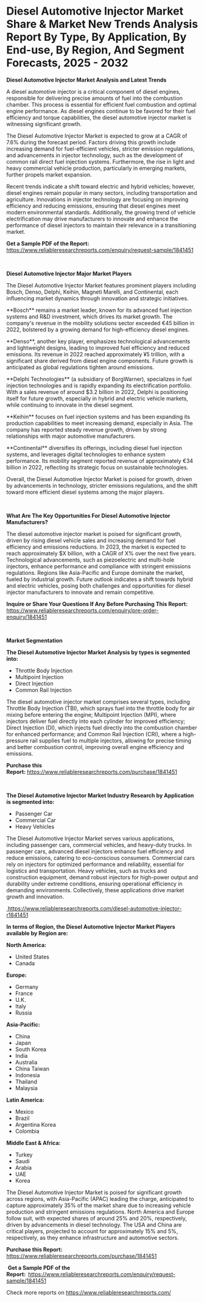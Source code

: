 <p><h1>Diesel Automotive Injector Market Share & Market New Trends Analysis Report By Type, By Application, By End-use, By Region, And Segment Forecasts, 2025 - 2032</h1></p><p><strong>Diesel Automotive Injector Market Analysis and Latest Trends</strong></p>
<p><p>A diesel automotive injector is a critical component of diesel engines, responsible for delivering precise amounts of fuel into the combustion chamber. This process is essential for efficient fuel combustion and optimal engine performance. As diesel engines continue to be favored for their fuel efficiency and torque capabilities, the diesel automotive injector market is witnessing significant growth.</p><p>The Diesel Automotive Injector Market is expected to grow at a CAGR of 7.6% during the forecast period. Factors driving this growth include increasing demand for fuel-efficient vehicles, stricter emission regulations, and advancements in injector technology, such as the development of common rail direct fuel injection systems. Furthermore, the rise in light and heavy commercial vehicle production, particularly in emerging markets, further propels market expansion.</p><p>Recent trends indicate a shift toward electric and hybrid vehicles; however, diesel engines remain popular in many sectors, including transportation and agriculture. Innovations in injector technology are focusing on improving efficiency and reducing emissions, ensuring that diesel engines meet modern environmental standards. Additionally, the growing trend of vehicle electrification may drive manufacturers to innovate and enhance the performance of diesel injectors to maintain their relevance in a transitioning market.</p></p>
<p><strong>Get a Sample PDF of the Report:&nbsp;</strong> <a href="https://www.reliableresearchreports.com/enquiry/request-sample/1841451?utm_campaign=2208&utm_medium=2&utm_source=Github&utm_content=ia&utm_term=31032025&utm_id=diesel-automotive-injector">https://www.reliableresearchreports.com/enquiry/request-sample/1841451</a></p>
<p>&nbsp;</p>
<p><strong>Diesel Automotive Injector Major Market Players</strong></p>
<p><p>The Diesel Automotive Injector Market features prominent players including Bosch, Denso, Delphi, Keihin, Magneti Marelli, and Continental, each influencing market dynamics through innovation and strategic initiatives.</p><p>**Bosch** remains a market leader, known for its advanced fuel injection systems and R&D investment, which drives its market growth. The company's revenue in the mobility solutions sector exceeded €45 billion in 2022, bolstered by a growing demand for high-efficiency diesel engines.</p><p>**Denso**, another key player, emphasizes technological advancements and lightweight designs, leading to improved fuel efficiency and reduced emissions. Its revenue in 2022 reached approximately ¥5 trillion, with a significant share derived from diesel engine components. Future growth is anticipated as global regulations tighten around emissions.</p><p>**Delphi Technologies** (a subsidiary of BorgWarner), specializes in fuel injection technologies and is rapidly expanding its electrification portfolio. With a sales revenue of around $3.2 billion in 2022, Delphi is positioning itself for future growth, especially in hybrid and electric vehicle markets, while continuing to innovate in the diesel segment.</p><p>**Keihin** focuses on fuel injection systems and has been expanding its production capabilities to meet increasing demand, especially in Asia. The company has reported steady revenue growth, driven by strong relationships with major automotive manufacturers.</p><p>**Continental** diversifies its offerings, including diesel fuel injection systems, and leverages digital technologies to enhance system performance. Its mobility segment reported revenue of approximately €34 billion in 2022, reflecting its strategic focus on sustainable technologies.</p><p>Overall, the Diesel Automotive Injector Market is poised for growth, driven by advancements in technology, stricter emissions regulations, and the shift toward more efficient diesel systems among the major players.</p></p>
<p>&nbsp;</p>
<p><strong>What Are The Key Opportunities For Diesel Automotive Injector Manufacturers?</strong></p>
<p><p>The diesel automotive injector market is poised for significant growth, driven by rising diesel vehicle sales and increasing demand for fuel efficiency and emissions reductions. In 2023, the market is expected to reach approximately $X billion, with a CAGR of X% over the next five years. Technological advancements, such as piezoelectric and multi-hole injectors, enhance performance and compliance with stringent emissions regulations. Regions like Asia-Pacific and Europe dominate the market, fueled by industrial growth. Future outlook indicates a shift towards hybrid and electric vehicles, posing both challenges and opportunities for diesel injector manufacturers to innovate and remain competitive.</p></p>
<p><strong>Inquire or Share Your Questions If Any Before Purchasing This Report:</strong> <a href="https://www.reliableresearchreports.com/enquiry/pre-order-enquiry/1841451?utm_campaign=2208&utm_medium=2&utm_source=Github&utm_content=ia&utm_term=31032025&utm_id=diesel-automotive-injector">https://www.reliableresearchreports.com/enquiry/pre-order-enquiry/1841451</a></p>
<p>&nbsp;</p>
<p><strong>Market Segmentation</strong></p>
<p><strong>The Diesel Automotive Injector Market Analysis by types is segmented into:</strong></p>
<p><ul><li>Throttle Body Injection</li><li>Multipoint Injection</li><li>Direct Injection</li><li>Common Rail Injection</li></ul></p>
<p><p>The diesel automotive injector market comprises several types, including Throttle Body Injection (TBI), which sprays fuel into the throttle body for air mixing before entering the engine; Multipoint Injection (MPI), where injectors deliver fuel directly into each cylinder for improved efficiency; Direct Injection (DI), which injects fuel directly into the combustion chamber for enhanced performance; and Common Rail Injection (CRI), where a high-pressure rail supplies fuel to multiple injectors, allowing for precise timing and better combustion control, improving overall engine efficiency and emissions.</p></p>
<p><strong>Purchase this Report:&nbsp;</strong><a href="https://www.reliableresearchreports.com/purchase/1841451?utm_campaign=2208&utm_medium=2&utm_source=Github&utm_content=ia&utm_term=31032025&utm_id=diesel-automotive-injector">https://www.reliableresearchreports.com/purchase/1841451</a></p>
<p>&nbsp;</p>
<p><strong>The Diesel Automotive Injector Market Industry Research by Application is segmented into:</strong></p>
<p><ul><li>Passenger Car</li><li>Commercial Car</li><li>Heavy Vehicles</li></ul></p>
<p><p>The Diesel Automotive Injector Market serves various applications, including passenger cars, commercial vehicles, and heavy-duty trucks. In passenger cars, advanced diesel injectors enhance fuel efficiency and reduce emissions, catering to eco-conscious consumers. Commercial cars rely on injectors for optimized performance and reliability, essential for logistics and transportation. Heavy vehicles, such as trucks and construction equipment, demand robust injectors for high-power output and durability under extreme conditions, ensuring operational efficiency in demanding environments. Collectively, these applications drive market growth and innovation.</p></p>
<p><a href="https://www.reliableresearchreports.com/diesel-automotive-injector-r1841451?utm_campaign=2208&utm_medium=2&utm_source=Github&utm_content=ia&utm_term=31032025&utm_id=diesel-automotive-injector">&nbsp;https://www.reliableresearchreports.com/diesel-automotive-injector-r1841451</a></p>
<p><strong>In terms of Region, the Diesel Automotive Injector Market Players available by Region are:</strong></p>
<p>
    <p> <strong> North America: </strong>
        <ul>
            <li>United States</li>
            <li>Canada</li>
        </ul>
        </p> 
    <p> <strong> Europe: </strong>
        <ul>
            <li>Germany</li>
            <li>France</li>
            <li>U.K.</li>
            <li>Italy</li>
            <li>Russia</li>
        </ul>
        </p> 
    <p> <strong> Asia-Pacific: </strong>
        <ul>
            <li>China</li>
            <li>Japan</li>
            <li>South Korea</li>
            <li>India</li>
            <li>Australia</li>
            <li>China Taiwan</li>
            <li>Indonesia</li>
            <li>Thailand</li>
            <li>Malaysia</li>
        </ul>
        </p> 
    <p> <strong> Latin America: </strong>
        <ul>
            <li>Mexico</li>
            <li>Brazil</li>
            <li>Argentina Korea</li>
            <li>Colombia</li>
        </ul>
        </p> 
    <p> <strong> Middle East & Africa: </strong>
        <ul>
            <li>Turkey</li>
            <li>Saudi</li>
            <li>Arabia</li>
            <li>UAE</li>
            <li>Korea</li>
        </ul>
    </p>
    </p>
<p><p>The Diesel Automotive Injector Market is poised for significant growth across regions, with Asia-Pacific (APAC) leading the charge, anticipated to capture approximately 35% of the market share due to increasing vehicle production and stringent emissions regulations. North America and Europe follow suit, with expected shares of around 25% and 20%, respectively, driven by advancements in diesel technology. The USA and China are critical players, projected to account for approximately 15% and 5%, respectively, as they enhance infrastructure and automotive sectors.</p></p>
<p><strong>Purchase this Report: </strong><a href="https://www.reliableresearchreports.com/purchase/1841451?utm_campaign=2208&utm_medium=2&utm_source=Github&utm_content=ia&utm_term=31032025&utm_id=diesel-automotive-injector">https://www.reliableresearchreports.com/purchase/1841451</a></p>
<p>&nbsp;<strong>Get a Sample PDF of the Report:&nbsp;&nbsp;</strong><a href="https://www.reliableresearchreports.com/enquiry/request-sample/1841451?utm_campaign=2208&utm_medium=2&utm_source=Github&utm_content=ia&utm_term=31032025&utm_id=diesel-automotive-injector">https://www.reliableresearchreports.com/enquiry/request-sample/1841451</a></p>
<p><strong></strong></p>
<p>Check more reports on <a href="https://www.reliableresearchreports.com/?utm_campaign=2208&utm_medium=2&utm_source=Github&utm_content=ia&utm_term=31032025&utm_id=diesel-automotive-injector">https://www.reliableresearchreports.com/</a></p>